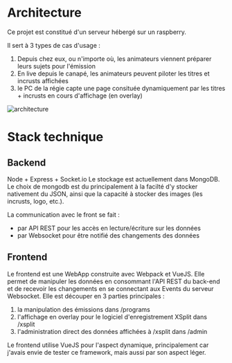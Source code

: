 # Architecture
Ce projet est constitué d'un serveur hébergé sur un raspberry.

Il sert à 3 types de cas d'usage :
1. Depuis chez eux, ou n'importe où, les animateurs viennent préparer leurs sujets pour l'émission
2. En live depuis le canapé, les animateurs peuvent piloter les titres et incrusts affichées
3. le PC de la régie capte une page consituée dynamiquement par les titres + incrusts en cours d'affichage (en overlay)

![architecture](http://chriscamicas.github.io/girr/docs/global_architecture.svg)

# Stack technique
## Backend
Node + Express + Socket.io
Le stockage est actuellement dans MongoDB.
Le choix de mongodb est du principalement à la facilté d'y stocker nativement du JSON, ainsi que la capacité à stocker des images (les incrusts, logo, etc.).

La communication avec le front se fait :
- par API REST pour les accès en lecture/écriture sur les données
- par Websocket pour être notifié des changements des données

## Frontend
Le frontend est une WebApp construite avec Webpack et VueJS. Elle permet de manipuler les données en consommant l'API REST du back-end et de recevoir les changements en se connectant aux Events du serveur Websocket.
Elle est découper en 3 parties principales :
1. la manipulation des émissions dans /programs
2. l'affichage en overlay pour le logiciel d'enregistrement XSplit dans /xsplit
3. l'administration direct des données affichées à /xsplit dans /admin

Le frontend utilise VueJS pour l'aspect dynamique, principalement car j'avais envie de tester ce framework, mais aussi par son aspect léger.

